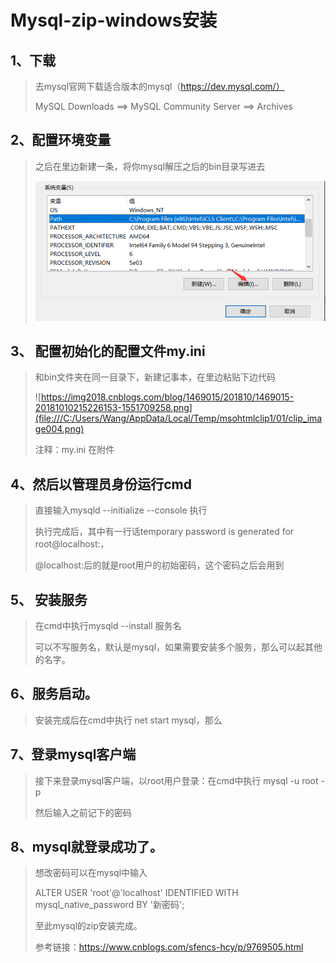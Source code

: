 # Mysql-zip-windows安装

## 1、下载

> 去mysql官网下载适合版本的mysql（https://dev.mysql.com/）
>
> MySQL Downloads ==> MySQL Community Server ==> Archives

## 2、配置环境变量

> 之后在里边新建一条，将你mysql解压之后的bin目录写进去
>
> ![image-20220905222153759](images/image-20220905222153759.png)

## 3、 配置初始化的配置文件my.ini

> 和bin文件夹在同一目录下，新建记事本，在里边粘贴下边代码
>
> ![https://img2018.cnblogs.com/blog/1469015/201810/1469015-20181010215226153-1551709258.png](file:///C:/Users/Wang/AppData/Local/Temp/msohtmlclip1/01/clip_image004.png)
>
> 注释：my.ini 在附件

## 4、然后以管理员身份运行cmd

> 直接输入mysqld --initialize --console 执行
>
> 执行完成后，其中有一行话temporary password is generated for root@localhost:，
>
> @localhost:后的就是root用户的初始密码，这个密码之后会用到

 

##  5、  安装服务

> 在cmd中执行mysqld --install 服务名
>
> 可以不写服务名，默认是mysql，如果需要安装多个服务，那么可以起其他的名字。

## 6、服务启动。

> 安装完成后在cmd中执行 net start mysql，那么

## 7、登录mysql客户端

> 接下来登录mysql客户端，以root用户登录：在cmd中执行 mysql -u root -p
>
> 然后输入之前记下的密码

## 8、mysql就登录成功了。

> 想改密码可以在mysql中输入
>
> ALTER USER 'root'@'localhost' IDENTIFIED WITH mysql_native_password BY '新密码';
>
> 至此mysql的zip安装完成。
>
> 参考链接：https://www.cnblogs.com/sfencs-hcy/p/9769505.html